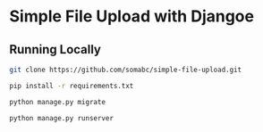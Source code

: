 # Simple File Upload with Djangoe

## Running Locally

```bash
git clone https://github.com/somabc/simple-file-upload.git
```

```bash
pip install -r requirements.txt
```

```bash
python manage.py migrate
```

```bash
python manage.py runserver
```
